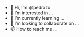 - 👋 Hi, I’m @pedrxzo
- 👀 I’m interested in ...
- 🌱 I’m currently learning ...
- 💞️ I’m looking to collaborate on ...
- 📫 How to reach me ...

<!---
pedrxzo/pedrxzo is a ✨ special ✨ repository because its `README.md` (this file) appears on your GitHub profile.
You can click the Preview link to take a look at your changes.
--->
